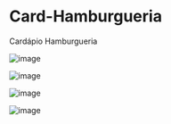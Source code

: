 # Card-Hamburgueria
Cardápio Hamburgueria

![image](https://github.com/robertagdf/Card-Hamburgueria/assets/93801572/3817d775-c9db-4954-8b72-6122f6175925)

![image](https://github.com/robertagdf/Card-Hamburgueria/assets/93801572/9df7a293-7b5a-4391-a4d3-f216d82bd9f1)

![image](https://github.com/robertagdf/Card-Hamburgueria/assets/93801572/ffdad963-5264-4319-bd6d-ce141c4ae0b6)

![image](https://github.com/robertagdf/Card-Hamburgueria/assets/93801572/fd07992a-42e8-44ae-b01a-f3924eaa5ec2)




